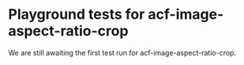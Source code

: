 # Playground tests for acf-image-aspect-ratio-crop
We are still awaiting the first test run for acf-image-aspect-ratio-crop.
